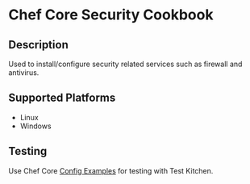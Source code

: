 # Chef Core Security Cookbook

## Description
Used to install/configure security related services such as firewall and antivirus.

## Supported Platforms
* Linux
* Windows

## Testing
Use Chef Core [Config Examples](https://github.com/chefcore/config_examples) for testing with Test Kitchen.
